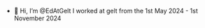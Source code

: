 - 👋 Hi, I’m @EdAtGelt
I worked at gelt from the 1st May 2024 - 1st November 2024


<!---
EdAtGelt/EdAtGelt is a ✨ special ✨ repository because its `README.md` (this file) appears on your GitHub profile.
You can click the Preview link to take a look at your changes.
--->
